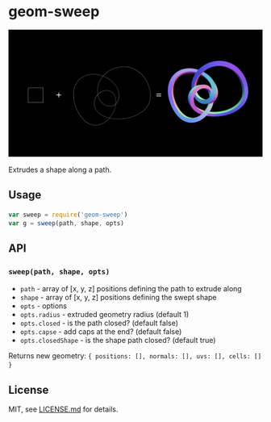 # geom-sweep

![](screenshot.png)

Extrudes a shape along a path.

## Usage

```javascript
var sweep = require('geom-sweep')
var g = sweep(path, shape, opts)
```

## API

### `sweep(path, shape, opts)`

- `path` - array of [x, y, z] positions defining the path to extrude along
- `shape` - array of [x, y, z] positions defining the swept shape
- `opts` - options
- `opts.radius` - extruded geometry radius (default 1)
- `opts.closed` - is the path closed? (default false)
- `opts.capse` - add caps at the end? (default false)
- `opts.closedShape` - is the shape path closed? (default true)

Returns new geometry: `{ positions: [], normals: [], uvs: [], cells: [] }`

## License

MIT, see [LICENSE.md](http://github.com/vorg/geom-sweep/blob/master/LICENSE.md) for details.
